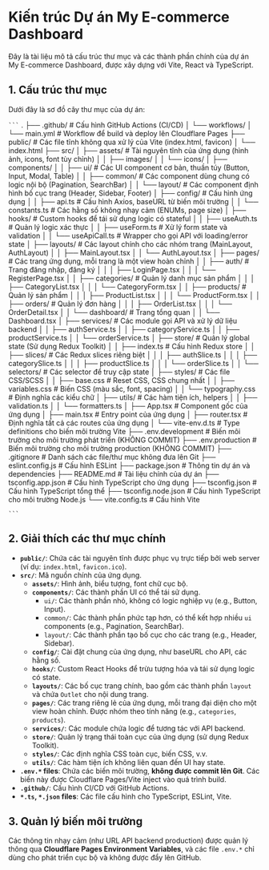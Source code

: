 # Kiến trúc Dự án My E-commerce Dashboard

Đây là tài liệu mô tả cấu trúc thư mục và các thành phần chính của dự án My E-commerce Dashboard, được xây dựng với Vite, React và TypeScript.

## 1. Cấu trúc thư mục

Dưới đây là sơ đồ cây thư mục của dự án:

` ``` `
.
├── .github/                      # Cấu hình GitHub Actions (CI/CD)
│   └── workflows/
│       └── main.yml              # Workflow để build và deploy lên Cloudflare Pages
├── public/                       # Các file tĩnh không qua xử lý của Vite (index.html, favicon)
│   └── index.html
├── src/
│   ├── assets/                   # Tài nguyên tĩnh của ứng dụng (hình ảnh, icons, font tùy chỉnh)
│   │   ├── images/
│   │   └── icons/
│   ├── components/
│   │   ├── ui/                   # Các UI component cơ bản, thuần túy (Button, Input, Modal, Table)
│   │   ├── common/               # Các component dùng chung có logic nội bộ (Pagination, SearchBar)
│   │   └── layout/               # Các component định hình bố cục trang (Header, Sidebar, Footer)
│   ├── config/                   # Cấu hình ứng dụng
│   │   ├── api.ts                # Cấu hình Axios, baseURL từ biến môi trường
│   │   └── constants.ts          # Các hằng số không nhạy cảm (ENUMs, page size)
│   ├── hooks/                    # Custom hooks để tái sử dụng logic có stateful
│   │   ├── useAuth.ts            # Quản lý logic xác thực
│   │   ├── useForm.ts            # Xử lý form state và validation
│   │   └── useApiCall.ts         # Wrapper cho gọi API với loading/error state
│   ├── layouts/                  # Các layout chính cho các nhóm trang (MainLayout, AuthLayout)
│   │   ├── MainLayout.tsx
│   │   └── AuthLayout.tsx
│   ├── pages/                    # Các trang ứng dụng, mỗi trang là một view hoàn chỉnh
│   │   ├── auth/                 # Trang đăng nhập, đăng ký
│   │   │   ├── LoginPage.tsx
│   │   │   └── RegisterPage.tsx
│   │   ├── categories/           # Quản lý danh mục sản phẩm
│   │   │   ├── CategoryList.tsx
│   │   │   └── CategoryForm.tsx
│   │   ├── products/             # Quản lý sản phẩm
│   │   │   ├── ProductList.tsx
│   │   │   └── ProductForm.tsx
│   │   ├── orders/               # Quản lý đơn hàng
│   │   │   ├── OrderList.tsx
│   │   │   └── OrderDetail.tsx
│   │   └── dashboard/            # Trang tổng quan
│   │       └── Dashboard.tsx
│   ├── services/                 # Các module gọi API và xử lý dữ liệu backend
│   │   ├── authService.ts
│   │   ├── categoryService.ts
│   │   ├── productService.ts
│   │   └── orderService.ts
│   ├── store/                    # Quản lý global state (Sử dụng Redux Toolkit)
│   │   ├── index.ts              # Cấu hình Redux store
│   │   ├── slices/               # Các Redux slices riêng biệt
│   │   │   ├── authSlice.ts
│   │   │   ├── categorySlice.ts
│   │   │   ├── productSlice.ts
│   │   │   └── orderSlice.ts
│   │   └── selectors/            # Các selector để truy cập state
│   ├── styles/                   # Các file CSS/SCSS
│   │   ├── base.css              # Reset CSS, CSS chung nhất
│   │   ├── variables.css         # Biến CSS (màu sắc, font, spacing)
│   │   └── typography.css        # Định nghĩa các kiểu chữ
│   ├── utils/                    # Các hàm tiện ích, helpers
│   │   ├── validation.ts
│   │   └── formatters.ts
│   ├── App.tsx                   # Component gốc của ứng dụng
│   ├── main.tsx                  # Entry point của ứng dụng
│   ├── router.tsx                # Định nghĩa tất cả các routes của ứng dụng
│   └── vite-env.d.ts             # Type definitions cho biến môi trường Vite
├── .env.development              # Biến môi trường cho môi trường phát triển (KHÔNG COMMIT)
├── .env.production               # Biến môi trường cho môi trường production (KHÔNG COMMIT)
├── .gitignore                    # Danh sách các file/thư mục không đưa lên Git
├── eslint.config.js              # Cấu hình ESLint
├── package.json                  # Thông tin dự án và dependencies
├── README.md                     # Tài liệu chính của dự án
├── tsconfig.app.json             # Cấu hình TypeScript cho ứng dụng
├── tsconfig.json                 # Cấu hình TypeScript tổng thể
├── tsconfig.node.json            # Cấu hình TypeScript cho môi trường Node.js
└── vite.config.ts                # Cấu hình Vite

` ``` `

## 2. Giải thích các thư mục chính

* **`public/`**: Chứa các tài nguyên tĩnh được phục vụ trực tiếp bởi web server (ví dụ: `index.html`, `favicon.ico`).
* **`src/`**: Mã nguồn chính của ứng dụng.
    * **`assets/`**: Hình ảnh, biểu tượng, font chữ cục bộ.
    * **`components/`**: Các thành phần UI có thể tái sử dụng.
        * `ui/`: Các thành phần nhỏ, không có logic nghiệp vụ (e.g., Button, Input).
        * `common/`: Các thành phần phức tạp hơn, có thể kết hợp nhiều `ui` components (e.g., Pagination, SearchBar).
        * `layout/`: Các thành phần tạo bố cục cho các trang (e.g., Header, Sidebar).
    * **`config/`**: Cài đặt chung của ứng dụng, như baseURL cho API, các hằng số.
    * **`hooks/`**: Custom React Hooks để trừu tượng hóa và tái sử dụng logic có state.
    * **`layouts/`**: Các bố cục trang chính, bao gồm các thành phần `layout` và chứa `Outlet` cho nội dung trang.
    * **`pages/`**: Các trang riêng lẻ của ứng dụng, mỗi trang đại diện cho một view hoàn chỉnh. Được nhóm theo tính năng (e.g., `categories`, `products`).
    * **`services/`**: Các module chứa logic để tương tác với API backend.
    * **`store/`**: Quản lý trạng thái toàn cục của ứng dụng (sử dụng Redux Toolkit).
    * **`styles/`**: Các định nghĩa CSS toàn cục, biến CSS, v.v.
    * **`utils/`**: Các hàm tiện ích không liên quan đến UI hay state.
* **`.env.*` files**: Chứa các biến môi trường, **không được commit lên Git**. Các biến này được Cloudflare Pages/Vite inject vào quá trình build.
* **`.github/`**: Cấu hình CI/CD với GitHub Actions.
* **`*.ts`, `*.json` files**: Các file cấu hình cho TypeScript, ESLint, Vite.

## 3. Quản lý biến môi trường

Các thông tin nhạy cảm (như URL API backend production) được quản lý thông qua **Cloudflare Pages Environment Variables**, và các file `.env.*` chỉ dùng cho phát triển cục bộ và không được đẩy lên GitHub.
